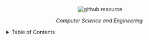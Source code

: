 <div align="center">
  <img alt="" src="https://img.shields.io/badge/%20Web_Technology-white?style=for-the-badge">
  <img alt="github resource" src="https://img.shields.io/badge/GITHUB_RESOURCE-KAVIN_GAM-blue?style=for-the-badge&logo=github&logoColor=black&labelColor=white&color=pink&cacheSeconds=https%3A%2F%2Fgithub.com%2Fkavingam%2FWeb-Technology.git"></i>
  <p><i>Computer Science and Engineering</i></p>
</div>

<!-- # Web Technolgy

## introduction web technology

## html

### css -->



<details>
    <summary>Table of Contents</summary>
  <ol>
        <li>
            <a alt="" href="#">introduction to hyperlinks</a>
            <ul>
                <a alt="" href="#"></a>
                <a alt="" href="#"></a>
            </ul>
        </li>
        <li>
            <a alt="" href="#">cascading style sheet</a>
            <ul>
                <a alt="" href="#"></a>
                <a alt="" href="#"></a>
            </ul>
        </li>
        <li>
            <a alt="" href="#">xhtml</a>
            <ul>
                 <a alt="" href="#"></a>
                 <a alt="" href="#"></a>
            </ul>
        </li>
        <li>
            <a alt="" href="#">xml</a>
            <ul>
                <a alt="" href="#"></a>
                <a alt="" href="#"></a>
            </ul>
        </li>
        <li>
            <a alt="javascript" href="#">javascript (js)</a>
            <ul>
                <a alt="" href="#"></a>
            </ul>
        </li>
        <li>
            <a alt="" href="#">java server pages (jsp)</a>
            <ul>
                <a alt="" href="#"></a>
                <a alt="" href="#"></a>
            </ul>
        </li>
  </ol>
</details>
